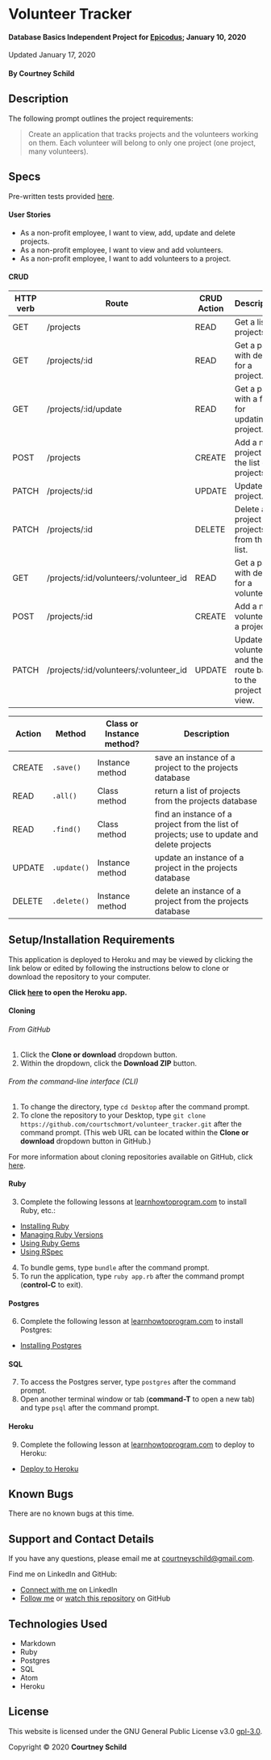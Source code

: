 # Volunteer Tracker

#### Database Basics Independent Project for [Epicodus](https://www.epicodus.com/); January 10, 2020

Updated January 17, 2020

#### By Courtney Schild

## Description

The following prompt outlines the project requirements:

> Create an application that tracks projects and the volunteers working on them. Each volunteer will belong to only one project (one project, many volunteers).

## Specs

Pre-written tests provided [here](https://github.com/epicodus-lessons/volunt33r_track3r).

<!-- This is another way to write out specs:
* Spec:
* Input:
* Output:  -->

#### User Stories

* As a non-profit employee, I want to view, add, update and delete projects.
* As a non-profit employee, I want to view and add volunteers.
* As a non-profit employee, I want to add volunteers to a project.

#### CRUD

| HTTP verb | Route | CRUD Action | Description | URL |
| ----------- | ----------- | ----------- | ----------- | ----------- |
| GET | /projects | READ | Get a list of projects. |  |
| GET | /projects/:id | READ | Get a page with details for a project. |  |
| GET | /projects/:id/update | READ | Get a page with a form for updating a project. |  |
| POST | /projects | CREATE | Add a new project to the list of projects. |  |
| PATCH | /projects/:id | UPDATE | Update a project. |  |
| PATCH | /projects/:id | DELETE | Delete a project (or projects) from the list. |  |
| GET | /projects/:id/volunteers/:volunteer_id | READ | Get a page with details for a volunteer. |  |
| POST | /projects/:id | CREATE | Add a new volunteer to a project. |  |
| PATCH | /projects/:id/volunteers/:volunteer_id | UPDATE | Update a volunteer and then route back to the project view. |  |

| Action | Method | Class or Instance method? | Description |
| ----------- | ----------- | ----------- | ----------- |
| CREATE | `.save()` | Instance method | save an instance of a project to the projects database |
| READ | `.all()` | Class method | return a list of projects from the projects database |
| READ | `.find()` | Class method | find an instance of a project from the list of projects; use to update and delete projects |
| UPDATE | `.update()` | Instance method | update an instance of a project in the projects database |
| DELETE | `.delete()` | Instance method | delete an instance of a project from the projects database |

## Setup/Installation Requirements

This application is deployed to Heroku and may be viewed by clicking the link below or edited by following the instructions below to clone or download the repository to your computer.

**Click [here](https://rocky-brushlands-84044.herokuapp.com) to open the Heroku app.**

#### Cloning

###### From GitHub
1. Click the **Clone or download** dropdown button.
2. Within the dropdown, click the **Download ZIP** button.

###### From the command-line interface (CLI)
1. To change the directory, type `cd Desktop` after the command prompt.
2. To clone the repository to your Desktop, type `git clone https://github.com/courtschmort/volunteer_tracker.git` after the command prompt. (This web URL can be located within the **Clone or download** dropdown button in GitHub.)

For more information about cloning repositories available on GitHub, click [here](https://help.github.com/en/articles/which-remote-url-should-i-use).

#### Ruby

3. Complete the following lessons at [learnhowtoprogram.com](https://www.learnhowtoprogram.com/) to install Ruby, etc.:
  * [Installing Ruby](https://www.learnhowtoprogram.com/ruby/getting-started-with-ruby/installing-ruby)
  * [Managing Ruby Versions](https://www.learnhowtoprogram.com/ruby-and-rails/getting-started-with-ruby/managing-ruby-versions-409a3b5b-7113-4c4e-aead-c97ce8231197)
  * [Using Ruby Gems](https://www.learnhowtoprogram.com/ruby-and-rails/basic-ruby/using-ruby-gems)
  * [Using RSpec](https://www.learnhowtoprogram.com/ruby-and-rails/bdd-with-ruby/using-rspec)
4. To bundle gems, type `bundle` after the command prompt.
5. To run the application, type `ruby app.rb` after the command prompt (**control-C** to exit).

#### Postgres

6. Complete the following lesson at [learnhowtoprogram.com](https://www.learnhowtoprogram.com/) to install Postgres:
  * [Installing Postgres](https://www.learnhowtoprogram.com/ruby-and-rails/getting-started-with-ruby/installing-postgres-b34be9fd-381b-472e-bdb2-5c5c3f572b16)

#### SQL

7. To access the Postgres server, type `postgres` after the command prompt.
8. Open another terminal window or tab (**command-T** to open a new tab) and type `psql` after the command prompt.

#### Heroku

9. Complete the following lesson at [learnhowtoprogram.com](https://www.learnhowtoprogram.com/) to deploy to Heroku:
  * [Deploy to Heroku](https://www.learnhowtoprogram.com/ruby-and-rails/routing-with-ruby/deploy-to-heroku)

## Known Bugs

There are no known bugs at this time.

## Support and Contact Details

If you have any questions, please email me at courtneyschild@gmail.com.

Find me on LinkedIn and GitHub:

* [Connect with me](https://www.linkedin.com/in/courtneyschild/) on LinkedIn
* [Follow me](https://github.com/courtschmort) or [watch this repository](https://github.com/courtschmort/volunteer_tracker.git) on GitHub

<!-- ## Product Roadmap

In the future, I plan to include the following key features:
* Key feature 1
* Key feature 2
* Key feature 3 -->

## Technologies Used

* Markdown
* Ruby
* Postgres
* SQL
* Atom
* Heroku

## License

This website is licensed under the GNU General Public License v3.0 [gpl-3.0](https://www.gnu.org/licenses/gpl-3.0.en.html).

Copyright &copy; 2020 **Courtney Schild**
